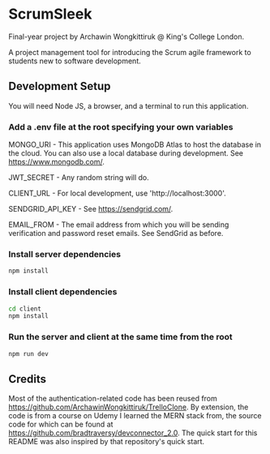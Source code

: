 # ScrumSleek

Final-year project by Archawin Wongkittiruk @ King's College London.

A project management tool for introducing the Scrum agile framework to students new to software development.

## Development Setup

You will need Node JS, a browser, and a terminal to run this application.

### Add a .env file at the root specifying your own variables

MONGO_URI - This application uses MongoDB Atlas to host the database in the cloud. You can also use a local database during development. See https://www.mongodb.com/.

JWT_SECRET - Any random string will do.

CLIENT_URL - For local development, use 'http://localhost:3000'.

SENDGRID_API_KEY - See https://sendgrid.com/.

EMAIL_FROM - The email address from which you will be sending verification and password reset emails. See SendGrid as before.

### Install server dependencies

```bash
npm install
```

### Install client dependencies

```bash
cd client
npm install
```

### Run the server and client at the same time from the root

```bash
npm run dev
```

## Credits

Most of the authentication-related code has been reused from https://github.com/ArchawinWongkittiruk/TrelloClone. By extension, the code is from a course on Udemy I learned the MERN stack from, the source code for which can be found at https://github.com/bradtraversy/devconnector_2.0. The quick start for this README was also inspired by that repository's quick start.
